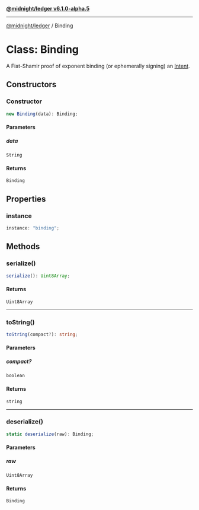 [**@midnight/ledger v6.1.0-alpha.5**](../README.md)

***

[@midnight/ledger](../globals.md) / Binding

# Class: Binding

A Fiat-Shamir proof of exponent binding (or ephemerally signing) an
[Intent](Intent.md).

## Constructors

### Constructor

```ts
new Binding(data): Binding;
```

#### Parameters

##### data

`String`

#### Returns

`Binding`

## Properties

### instance

```ts
instance: "binding";
```

## Methods

### serialize()

```ts
serialize(): Uint8Array;
```

#### Returns

`Uint8Array`

***

### toString()

```ts
toString(compact?): string;
```

#### Parameters

##### compact?

`boolean`

#### Returns

`string`

***

### deserialize()

```ts
static deserialize(raw): Binding;
```

#### Parameters

##### raw

`Uint8Array`

#### Returns

`Binding`
